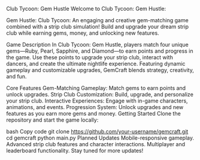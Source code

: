 Club Tycoon: Gem Hustle
Welcome to Club Tycoon: Gem Hustle:

Gem Hustle: Club Tycoon: An engaging and creative gem-matching game combined with a strip club simulation! Build and upgrade your dream strip club while earning gems, money, and unlocking new features.

Game Description
In Club Tycoon: Gem Hustle, players match four unique gems—Ruby, Pearl, Sapphire, and Diamond—to earn points and progress in the game. Use these points to upgrade your strip club, interact with dancers, and create the ultimate nightlife experience. Featuring dynamic gameplay and customizable upgrades, GemCraft blends strategy, creativity, and fun.

Core Features
Gem-Matching Gameplay: Match gems to earn points and unlock upgrades.
Strip Club Customization: Build, upgrade, and personalize your strip club.
Interactive Experiences: Engage with in-game characters, animations, and events.
Progression System: Unlock upgrades and new features as you earn more gems and money.
Getting Started
Clone the repository and start the game locally:

bash
Copy code
git clone https://github.com/your-username/gemcraft.git
cd gemcraft
python main.py
Planned Updates
Mobile-responsive gameplay.
Advanced strip club features and character interactions.
Multiplayer and leaderboard functionality.
Stay tuned for more updates!
